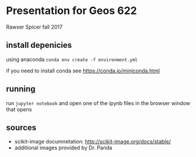 # Presentation for Geos 622
Rawser Spicer
fall 2017


## install depenicies

using anaconda `conda env create -f environment.yml`

if you need to install conda see https://conda.io/miniconda.html

## running

run `jupyter notebook` and open one of the ipynb files in the browser 
window that opens


## sources

- scikit-image documnetation: http://scikit-image.org/docs/stable/
- additional images provided by Dr. Panda
